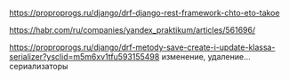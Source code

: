 https://proproprogs.ru/django/drf-django-rest-framework-chto-eto-takoe    

https://habr.com/ru/companies/yandex_praktikum/articles/561696/


https://proproprogs.ru/django/drf-metody-save-create-i-update-klassa-serializer?ysclid=m5m6xv1tfu593155498     изменение, удаление... сериализаторы
